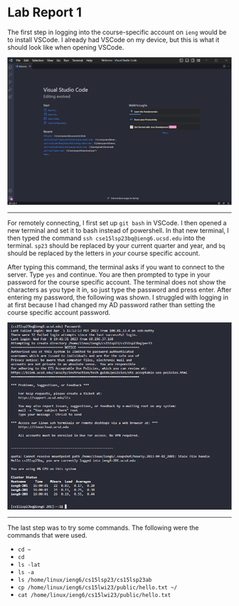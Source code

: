 # Lab Report 1

The first step in logging into the course-specific account on `ieng` would be to install VSCode. I already had VSCode on my device, but this is what it should look like when opening VSCode.

![Image](VSCode.png)

---

For remotely connecting, I first set up `git bash` in VSCode. I then opened a new terminal and set it to bash instead of powershell. In that new terminal, I then typed the command `ssh cse15lsp23bq@ieng6.ucsd.edu` into the terminal. `sp23` should be replaced by your current quarter and year, and `bq` should be replaced by the letters in *your* course specific account.

After typing this command, the terminal asks if you want to connect to the server. Type `yes` and continue. You are then prompted to type in your password for the course specific account. The terminal does not show the characters as you type it in, so just type the password and press enter. After entering my password, the following was shown. I struggled with logging in at first because I had changed my AD password rather than setting the course specific account password.

![Image](remoteconnecting.png)

---

The last step was to try some commands. The following were the commands that were used.

* `cd ~`
* `cd`
* `ls -lat`
* `ls -a`
* `ls /home/linux/ieng6/cs15lsp23/cs15lsp23ab`
* `cp /home/linux/ieng6/cs15lwi23/public/hello.txt ~/`
* `cat /home/linux/ieng6/cs15lwi23/public/hello.txt`


